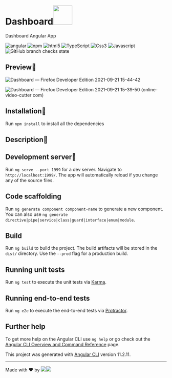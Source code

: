 # Dashboard<img src="https://user-images.githubusercontent.com/45575898/134179693-ec200418-6b31-491a-b1f6-802170f74cac.png" width="60" height="60" />
Dashboard Angular App


  <img alt="angular" src="https://img.shields.io/badge/-Angular-DD0031?style=flat-square&logo=angular&logoColor=white" /> <img alt="npm" src="https://img.shields.io/badge/-NPM-CB3837?style=flat-square&logo=npm&logoColor=white" />
  <img alt="html5" src="https://img.shields.io/badge/-HTML5-E34F26?style=flat-square&logo=html5&logoColor=white" />
  <img alt="TypeScript" src="https://img.shields.io/badge/-TypeScript-007ACC?style=flat-square&logo=typescript&logoColor=white" />
  <img alt="Css3" src="https://img.shields.io/badge/-CSS3-00FF00?style=flat-square&logo=css3&logoColor=brown" />
  <img alt="Javascript" src="https://img.shields.io/badge/-Javascript-ADD8E6?style=flat-square&logo=javascript&logoColor=black" />
  ![GitHub branch checks state](https://img.shields.io/github/checks-status/lucaimbalzano/spotify-ui-web/master?color=green)
  


## Preview📌

![Dashboard — Firefox Developer Edition 2021-09-21 15-44-42](https://user-images.githubusercontent.com/45575898/134182650-1c26f1e3-f8dc-4601-b203-4571b87f8c20.gif)

![Dashboard — Firefox Developer Edition 2021-09-21 15-39-50 (online-video-cutter com)](https://user-images.githubusercontent.com/45575898/134181860-5c6e2f4c-0bfb-4eff-ad23-86f8b8700f23.gif)



## Installation📌
Run `npm install` to install all the dependencies

## Description📌


## Development server📌

Run `ng serve --port 1999` for a dev server. Navigate to `http://localhost:1999/`. The app will automatically reload if you change any of the source files.

## Code scaffolding

Run `ng generate component component-name` to generate a new component. You can also use `ng generate directive|pipe|service|class|guard|interface|enum|module`.

## Build

Run `ng build` to build the project. The build artifacts will be stored in the `dist/` directory. Use the `--prod` flag for a production build.

## Running unit tests

Run `ng test` to execute the unit tests via [Karma](https://karma-runner.github.io).

## Running end-to-end tests

Run `ng e2e` to execute the end-to-end tests via [Protractor](http://www.protractortest.org/).

## Further help

To get more help on the Angular CLI use `ng help` or go check out the [Angular CLI Overview and Command Reference](https://angular.io/cli) page.

This project was generated with [Angular CLI](https://github.com/angular/angular-cli) version 11.2.11.

-----------------------------------------------------------------------------------------------------------------------------------------------------------------------------------
Made with ❤ by ![](https://img.shields.io/badge/luca-informational?style=flat&logo=#DD0031&logoColor=white&color=2bbc8a)![](https://img.shields.io/badge/Imbalzano-informational?style=flat&logo=&logoColor=white&color=2bbc8a)
